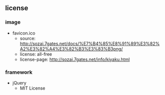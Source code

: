 ## license

### image
* favicon.ico
	* source: http://sozai.7gates.net/docs/%E7%B4%85%E8%91%89%E3%82%A2%E3%82%A4%E3%82%B3%E3%83%B3png/
	* license: all-free
	* license-page: http://sozai.7gates.net/info/kiyaku.html

### framework
* jQuery
	* MIT License
